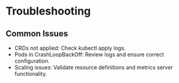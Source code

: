# Troubleshooting

## Common Issues
- CRDs not applied: Check kubectl apply logs.
- Pods in CrashLoopBackOff: Review logs and ensure correct configuration.
- Scaling issues: Validate resource definitions and metrics server functionality.